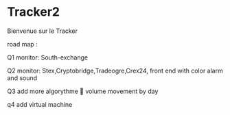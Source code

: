 # Tracker2

Bienvenue sur le Tracker 









road map :

Q1 monitor: South-exchange

Q2 monitor: Stex,Cryptobridge,Tradeogre,Crex24,
   front end  with color alarm and sound
  
    
Q3 add more algorythme 👀   volume movement by day

q4 add virtual machine

